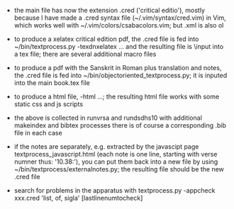 - the main file has now the extension .cred ('critical editio'), mostly because
  I have made a .cred syntax file (~/.vim/syntax/cred.vim) in Vim, which works
  well with ~/.vim/colors/csabacolors.vim; but .xml is also ol

- to produce a xelatex critical edition pdf, the .cred file is fed into
  ~/bin/textprocess.py -texdnxelatex ... and the resulting file is \input into
  a tex file; there are several additional macro files

- to produce a pdf with the Sanskrit in Roman plus translation and notes, the
  .cred file is fed into ~/bin/objectoriented_textprocess.py; it is inputed
  into the main book.tex file

- to produce a html file, -html ...; the resulting html file works
  with some static css and js scripts
 
- the above is collected in runvrsa and rundsdhs10 with additional 
  makeindex and bibtex processes there is of course a corresponding 
  .bib file in each case

- if the notes are separately, e.g. extracted by the javascipt page
  textprocess_javascript.html (each note is one line, starting with verse
  numner thus: '10.38:'), you can put them back into a new file by using
  ~/bin/textprocess/externalnotes.py; the resulting file should be the new .cred file

- search for problems in the apparatus with textprocess.py -appcheck xxx.cred 'list, of, sigla' [lastlinenumtocheck]
